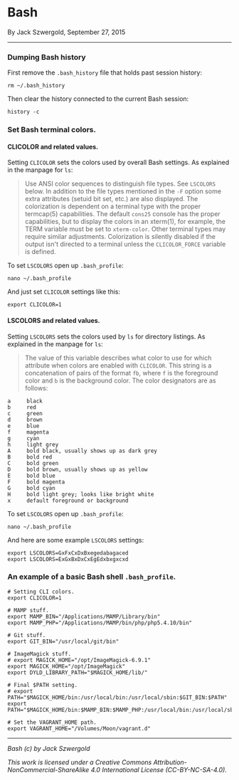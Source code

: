 # Bash

By Jack Szwergold, September 27, 2015

***

### Dumping Bash history

First remove the `.bash_history` file that holds past session history:

    rm ~/.bash_history

Then clear the history connected to the current Bash session:

    history -c

### Set Bash terminal colors.

#### CLICOLOR and related values.

Setting `CLICOLOR` sets the colors used by overall Bash settings. As explained in the manpage for `ls`:

> Use ANSI color sequences to distinguish file types. See `LSCOLORS` below. In addition to the file types mentioned in the `-F` option some extra attributes (setuid bit set, etc.) are also displayed. The colorization is dependent on a terminal type with the proper termcap(5) capabilities. The default `cons25` console has the proper capabilities, but to display the colors in an xterm(1), for example, the TERM variable must be set to `xterm-color`. Other terminal types may require similar adjustments. Colorization is silently disabled if the output isn't directed to a terminal unless the `CLICOLOR_FORCE` variable is defined.

To set `LSCOLORS` open up `.bash_profile`:

    nano ~/.bash_profile

And just set `CLICOLOR` settings like this:

    export CLICOLOR=1

#### LSCOLORS and related values.

Setting `LSCOLORS` sets the colors used by `ls` for directory listings. As explained in the manpage for `ls`:

> The value of this variable describes what color to use for which attribute when colors are enabled with `CLICOLOR`. This string is a concatenation of pairs of the format `fb`, where `f` is the foreground color and `b` is the background color. The color designators are as follows:
	
	a     black
	b     red
	c     green
	d     brown
	e     blue
	f     magenta
	g     cyan
	h     light grey
	A     bold black, usually shows up as dark grey
	B     bold red
	C     bold green
	D     bold brown, usually shows up as yellow
	E     bold blue
	F     bold magenta
	G     bold cyan
	H     bold light grey; looks like bright white
    x     default foreground or background

To set `LSCOLORS` open up `.bash_profile`:

    nano ~/.bash_profile

And here are some example `LSCOLORS` settings:

    export LSCOLORS=GxFxCxDxBxegedabagaced
    export LSCOLORS=ExGxBxDxCxEgEdxbxgxcxd

### An example of a basic Bash shell `.bash_profile`.

	# Setting CLI colors.
	export CLICOLOR=1
	
	# MAMP stuff.
	export MAMP_BIN="/Applications/MAMP/Library/bin"
	export MAMP_PHP="/Applications/MAMP/bin/php/php5.4.10/bin"
	
	# Git stuff.
	export GIT_BIN="/usr/local/git/bin"
	
	# ImageMagick stuff.
	# export MAGICK_HOME="/opt/ImageMagick-6.9.1"
	export MAGICK_HOME="/opt/ImageMagick"
	export DYLD_LIBRARY_PATH="$MAGICK_HOME/lib/"
	
	# Final $PATH setting.
	# export PATH="$MAGICK_HOME/bin:/usr/local/bin:/usr/local/sbin:$GIT_BIN:$PATH"
	export PATH="$MAGICK_HOME/bin:$MAMP_BIN:$MAMP_PHP:/usr/local/bin:/usr/local/sbin:$GIT_BIN:$PATH"
	
	# Set the VAGRANT_HOME path.
	export VAGRANT_HOME="/Volumes/Moon/vagrant.d"

***

*Bash (c) by Jack Szwergold*

*This work is licensed under a Creative Commons Attribution-NonCommercial-ShareAlike 4.0 International License (CC-BY-NC-SA-4.0).*